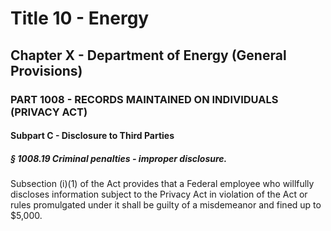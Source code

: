 
# Title 10 - Energy
## Chapter X - Department of Energy (General Provisions)
### PART 1008 - RECORDS MAINTAINED ON INDIVIDUALS (PRIVACY ACT)
#### Subpart C - Disclosure to Third Parties
##### § 1008.19 Criminal penalties - improper disclosure.

Subsection (i)(1) of the Act provides that a Federal employee who willfully discloses information subject to the Privacy Act in violation of the Act or rules promulgated under it shall be guilty of a misdemeanor and fined up to $5,000.
